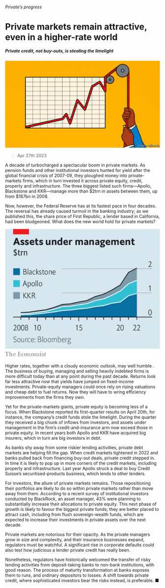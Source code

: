 ###### Private’s progress

# Private markets remain attractive, even in a higher-rate world 

##### Private credit, not buy-outs, is stealing the limelight 

![image](images/20230429_LDD003.jpg) 

> Apr 27th 2023 

A decade of  turbocharged a spectacular boom in private markets. As pension funds and other institutional investors hunted for yield after the global financial crisis of 2007-09, they ploughed money into private-markets firms, which in turn invested it across private equity, credit, property and infrastructure. The three biggest listed such firms—Apollo, Blackstone and KKR—manage more than $2trn in assets between them, up from $187bn in 2008.

Now, however, the Federal Reserve has  at its fastest pace in four decades. The reversal has already caused turmoil in the banking industry; as we published this, the share price of First Republic, a lender based in California, had been bludgeoned. What does the new world hold for private markets? 

![image](images/20230429_LDC871.png) 


Higher rates, together with a cloudy economic outlook, may well humble . The business of buying, managing and selling heavily indebted firms is more difficult today than at any point during the past decade. Returns look far less attractive now that yields have jumped on fixed-income investments. Private-equity managers could once rely on rising valuations and cheap debt to fuel returns. Now they will have to wring efficiency improvements from the firms they own. 

Yet for the private-markets giants, private equity is becoming less of a focus. When Blackstone reported its first-quarter results on April 20th, for instance, the company’s credit funds stole the limelight. During the quarter they received a big chunk of inflows from investors, and assets under management in the firm’s credit-and-insurance arm now exceed those in private equity. In recent years both Apollo and KKR have acquired big insurers, which in turn are big investors in debt.

As banks shy away from some riskier lending activities, private debt markets are helping fill the gap. When credit markets tightened in 2022 and banks pulled back from financing buy-out deals, private credit stepped in. In time it is likely to pop up in more corners of the credit markets, including property and infrastructure. Last year Apollo struck a deal to buy Credit Suisse’s securitised-products business, which lends to other lenders.

For investors, the allure of private markets remains. Those repositioning their portfolios are likely to do so within private markets rather than move away from them. According to a recent survey of institutional investors conducted by BlackRock, an asset manager, 43% were planning to substantially increase their allocations to private equity. This next phase of growth is likely to favour the biggest private funds; they are better placed to attract cash, including from flush sovereign-wealth funds, which are expected to increase their investments in private assets over the next decade.

Private markets are notorious for their opacity. As the private managers grow in size and complexity, and their insurance businesses expand, regulators must be watchful. A significant rise in corporate defaults could also test how judicious a lender private credit has really been. 

Nonetheless, regulators have historically welcomed the transfer of risky lending activities from deposit-taking banks to non-bank institutions, with good reason. The process of maturity transformation at banks exposes them to runs, and ordinary depositors to losses. A shift towards private credit, where sophisticated investors bear the risks instead, is preferable. ■

